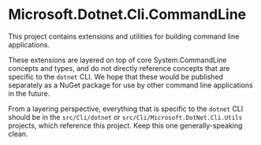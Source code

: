 # Microsoft.Dotnet.Cli.CommandLine

This project contains extensions and utilities for building command line applications.

These extensions are layered on top of core System.CommandLine concepts and types, and
do not directly reference concepts that are specific to the `dotnet` CLI. We hope that
these would be published separately as a NuGet package for use by other command line
applications in the future.

From a layering perspective, everything that is specific to the `dotnet` CLI should
be in the `src/Cli/dotnet` or `src/Cli/Microsoft.DotNet.Cli.Utils` projects, which
reference this project. Keep this one generally-speaking clean.
